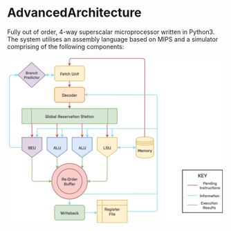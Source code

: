 # AdvancedArchitecture

Fully out of order, 4-way superscalar microprocessor written in Python3. The system utilises an assembly language based on MIPS and a simulator comprising of the following components:

![Components](/components.png "Simulator Components")

